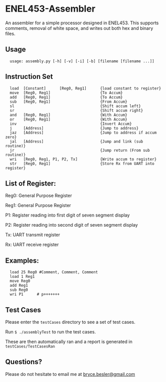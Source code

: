 ENEL453-Assembler
=================

An assembler for a simple processor designed in ENEL453.  This supports comments, removal of white space, and writes out both hex and binary files.

## Usage
```
  usage: assembly.py [-h] [-v] [-i] [-b] [filename [filename ...]]
```

## Instruction Set
```
  load  [Constant]      [Reg0, Reg1]      {load constant to register}
  move  [Reg0, Reg1]                      {To Accum}
  add   [Reg0, Reg1]                      {To Accum}
  sub   [Reg0, Reg1]                      {From Accum}
  sl                                      {Shift accum left}
  sr                                      {Shift accum right}
  and   [Reg0, Reg1]                      {With Accum}
  or    [Reg0, Reg1]                      {With Accum}
  inv                                     {Invert Accum}
  j     [Address]                         {Jump to address}
  jaz   [Address]                         {Jump to address if accum zero}
  jal   [Address]                         {Jump and link (sub routine)}
  jr                                      {Jump return (From sub routine)}
  wri   [Reg0, Reg1, P1, P2, Tx]          {Write accum to register}
  str   [Reg0, Reg1]                      {Store Rx from UART into register}
```

## List of Register:
Reg0:   General Purpose Register

Reg1:   General Purpose Register

P1:     Register reading into first digit of seven segment display

P2:     Register reading into second digit of seven segment display

Tx:     UART transmit register

Rx:     UART receive register

## Examples:
```
  load 25 Reg0 #Comment, Comment, Comment
  load 1 Reg1
  move Reg0
  add Reg1
  sub Reg0
  wri P1      # p+++++++
```

## Test Cases
Please enter the `testCases` directory to see a set of test cases.

Run `$ ./assemblyTest` to run the test cases.

These are then automatically ran and a report is generated in `testCases/TestCasesRan`

## Questions?

Please do not hesitate to email me at bryce.besler@gmail.com
